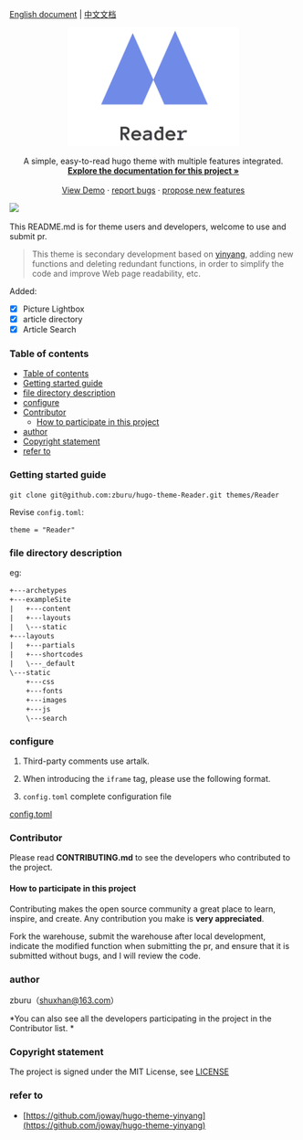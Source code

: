 [English document](./README.md) | [中文文档](./README_zh.md)

<p align="center">
  <a href="https://github.com/zburu/hugo-theme-Reader/">
    <img src="images/logo.png" alt="Logo" width="300">
  </a>
  <p align="center">
  A simple, easy-to-read hugo theme with multiple features integrated.
    <br />
    <a href="https://github.com/zburu/hugo-theme-Reader"><strong>Explore the documentation for this project »</strong></a>
    <br />
    <br />
    <a href="https://hugo-theme-reader.netlify.app/" target="_blank">View Demo</a>
    ·
    <a href="https://github.com/zburu/hugo-theme-Reader/issues">report bugs</a>
    ·
    <a href="https://github.com/zburu/hugo-theme-Reader/issues">propose new features</a>
  </p>

</p>

<img src="https://count.zburu.com/get/?name=hugo-theme-Reader">

This README.md is for theme users and developers, welcome to use and submit pr.

> This theme is secondary development based on [yinyang](https://github.com/joway/hugo-theme-yinyang), adding new functions and deleting redundant functions, in order to simplify the code and improve Web page readability, etc.

Added:
- [x] Picture Lightbox
- [x] article directory
- [x] Article Search
 
### Table of contents

- [Table of contents](#table-of-contents)
- [Getting started guide](#getting-started-guide)
- [file directory description](#file-directory-description)
- [configure](#configure)
- [Contributor](#contributor)
  - [How to participate in this project](#how-to-participate-in-this-project)
- [author](#author)
- [Copyright statement](#copyright-statement)
- [refer to](#refer-to)

### Getting started guide

```shell
git clone git@github.com:zburu/hugo-theme-Reader.git themes/Reader
```

Revise `config.toml`:

```
theme = "Reader"
```


### file directory description
eg:

```shell
+---archetypes
+---exampleSite
|   +---content
|   +---layouts
|   \---static
+---layouts
|   +---partials
|   +---shortcodes
|   \---_default
\---static
    +---css
    +---fonts
    +---images
    +---js
    \---search
```

### configure 

1. Third-party comments use artalk.

2. When introducing the `iframe` tag, please use the following format.

3. `config.toml` complete configuration file

[config.toml](./exampleSite/config.toml)


### Contributor

Please read **CONTRIBUTING.md** to see the developers who contributed to the project.

#### How to participate in this project

Contributing makes the open source community a great place to learn, inspire, and create. Any contribution you make is **very appreciated**.

Fork the warehouse, submit the warehouse after local development, indicate the modified function when submitting the pr, and ensure that it is submitted without bugs, and I will review the code.


### author

zburu（shuxhan@163.com）

*You can also see all the developers participating in the project in the Contributor list. *

### Copyright statement

The project is signed under the MIT License, see [LICENSE](https://github.com/zburu/hugo-theme-Reader/blob/main/LICENSE)

### refer to

- [https://github.com/joway/hugo-theme-yinyang](https://github.com/joway/hugo-theme-yinyang)



